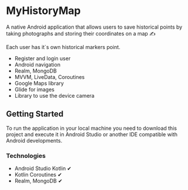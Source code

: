 # MyHistoryMap

A native Android application that allows users to save historical points by taking photographs and storing their coordinates on a map ✍

Each user has it`s own historical markers point.

* Register and login user
* Android navigation
* Realm, MongoDB
* MVVM, LiveData, Coroutines
* Google Maps library
* Glide for images
* Library to use the device camera


## Getting Started

To run the application in your local machine you need to download this project and execute it in Android Studio or another IDE compatible with Android developments.

### Technologies

* Android Studio Kotlin ✔
* Kotlin Coroutines ✔
* Realm, MongoDB ✔
